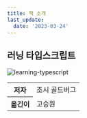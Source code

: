 ```yaml
---
title: 책 소개
last_update:
  date: '2023-03-24'
---
```


## 러닝 타입스크립트

![learning-typescript](http://image.yes24.com/goods/116585556/XL)

<table>
  <tr>
    <th>저자</th>
    <td>조시 골드버그</td>
  </tr>
  <tr>
    <th>옮긴이</th>
    <td>고승원</td>
  </tr>
</table>
